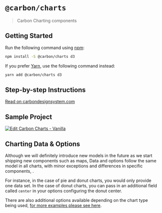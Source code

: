 # `@carbon/charts`

> Carbon Charting components

## Getting Started

Run the following command using [npm](https://www.npmjs.com/):

```bash
npm install -S @carbon/charts d3
```

If you prefer [Yarn](https://yarnpkg.com/en/), use the following command
instead:

```bash
yarn add @carbon/charts d3
```

## Step-by-step Instructions
[Read on carbondesignsystem.com](https://www.carbondesignsystem.com/data-visualization/getting-started/vanilla)

## Sample Project
[![Edit Carbon Charts - Vanilla](https://codesandbox.io/static/img/play-codesandbox.svg)](https://codesandbox.io/s/carbon-charts-vanilla-m9r77)

## Charting Data & Options
Although we will definitely introduce new models in the future as we start shipping new components such as maps, Data and options follow the same model in all charts, with minor exceptions and differences in specific components, .

For instance, in the case of pie and donut charts, you would only provide one data set. In the case of donut charts, you can pass in an additional field called `center` in your options configuring the donut center.

There are also additional options available depending on the chart type being used, [for more examples please see here](https://github.com/carbon-design-system/carbon-charts/tree/master/packages/core/demo/demo-data).
